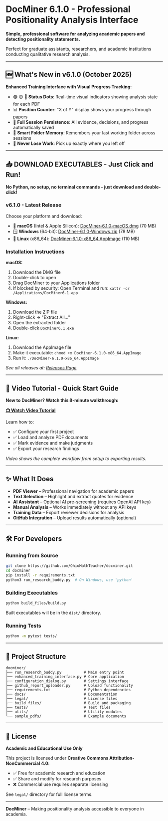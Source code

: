 # DocMiner 6.1.0 - Professional Positionality Analysis Interface

**Simple, professional software for analyzing academic papers and detecting positionality statements.**

Perfect for graduate assistants, researchers, and academic institutions conducting qualitative research analysis.

---

## 🆕 **What's New in v6.1.0** (October 2025)

**Enhanced Training Interface with Visual Progress Tracking:**
- 🟢 🟡 🔴 **Status Dots**: Real-time visual indicators showing analysis state for each PDF
- 📊 **Position Counter**: "X of Y" display shows your progress through papers
- 💾 **Full Session Persistence**: All evidence, decisions, and progress automatically saved
- 📁 **Smart Folder Memory**: Remembers your last working folder across sessions
- 🎯 **Never Lose Work**: Pick up exactly where you left off

---

## 📥 **DOWNLOAD EXECUTABLES - Just Click and Run!**

**No Python, no setup, no terminal commands - just download and double-click!**

### **v6.1.0 - Latest Release**

Choose your platform and download:

- 🍎 **macOS** (Intel & Apple Silicon): [DocMiner-6.1.0-macOS.dmg](https://github.com/OhioMathTeacher/docminer/releases/download/v6.1.0/DocMiner-6.1.0-macOS.dmg) (70 MB)
- 🪟 **Windows** (64-bit): [DocMiner-6.1.0-Windows.zip](https://github.com/OhioMathTeacher/docminer/releases/download/v6.1.0/DocMiner-6.1.0-Windows.zip) (78 MB)
- 🐧 **Linux** (x86_64): [DocMiner-6.1.0-x86_64.AppImage](https://github.com/OhioMathTeacher/docminer/releases/download/v6.1.0/DocMiner-6.1.0-x86_64.AppImage) (110 MB)

### **Installation Instructions**

**macOS:**
1. Download the DMG file
2. Double-click to open
3. Drag DocMiner to your Applications folder
4. If blocked by security: Open Terminal and run: `xattr -cr /Applications/DocMiner6.1.app`

**Windows:**
1. Download the ZIP file
2. Right-click → "Extract All..."
3. Open the extracted folder
4. Double-click `DocMiner6.1.exe`

**Linux:**
1. Download the AppImage file
2. Make it executable: `chmod +x DocMiner-6.1.0-x86_64.AppImage`
3. Run it: `./DocMiner-6.1.0-x86_64.AppImage`

*See all releases at: [Releases Page](https://github.com/OhioMathTeacher/docminer/releases)*

---

## 🎥 **Video Tutorial - Quick Start Guide**

**New to DocMiner? Watch this 8-minute walkthrough:**

[**📺 Watch Video Tutorial**](https://youtu.be/Y3nX3kSQsXU)

Learn how to:
- ✅ Configure your first project
- ✅ Load and analyze PDF documents  
- ✅ Mark evidence and make judgments
- ✅ Export your research findings

*Video shows the complete workflow from setup to exporting results.*

---

## ✨ **What It Does**

* **PDF Viewer** – Professional navigation for academic papers
* **Text Selection** – Highlight and extract quotes for evidence
* **AI Assistant** – Optional AI pre-screening (requires OpenAI API key)
* **Manual Analysis** – Works immediately without any API keys
* **Training Data** – Export reviewer decisions for analysis
* **GitHub Integration** – Upload results automatically (optional)

---

## 🛠️ **For Developers**

### Running from Source
```bash
git clone https://github.com/OhioMathTeacher/docminer.git
cd docminer
pip install -r requirements.txt
python3 run_research_buddy.py  # On Windows, use 'python'
```

### Building Executables
```bash
python build_files/build.py
```

Built executables will be in the `dist/` directory.

### Running Tests
```bash
python -m pytest tests/
```

---

## 📁 **Project Structure**

```
docminer/
├── run_research_buddy.py          # Main entry point
├── enhanced_training_interface.py # Core application
├── configuration_dialog.py        # Settings interface  
├── github_report_uploader.py      # Upload functionality
├── requirements.txt               # Python dependencies
├── docs/                          # Documentation
├── legal/                         # License files
├── build_files/                   # Build and packaging
├── tests/                         # Test files
├── utils/                         # Utility modules
└── sample_pdfs/                   # Example documents
```
---

## 📜 **License**

**Academic and Educational Use Only**

This project is licensed under **Creative Commons Attribution-NonCommercial 4.0**:

* ✅ Free for academic research and education
* ✅ Share and modify for research purposes
* ❌ Commercial use requires separate licensing

See `legal/` directory for full license terms.

---

**DocMiner** – Making positionality analysis accessible to everyone in academia.
